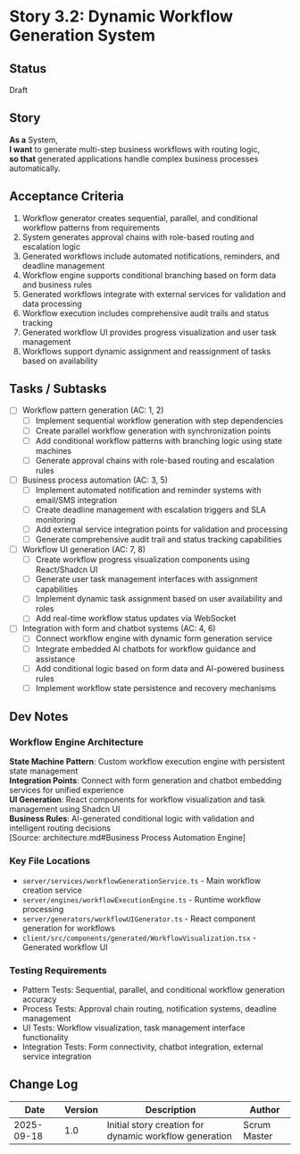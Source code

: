 # Story 3.2: Dynamic Workflow Generation System

## Status
Draft

## Story
**As a** System,  
**I want** to generate multi-step business workflows with routing logic,  
**so that** generated applications handle complex business processes automatically.

## Acceptance Criteria
1. Workflow generator creates sequential, parallel, and conditional workflow patterns from requirements
2. System generates approval chains with role-based routing and escalation logic
3. Generated workflows include automated notifications, reminders, and deadline management
4. Workflow engine supports conditional branching based on form data and business rules
5. Generated workflows integrate with external services for validation and data processing
6. Workflow execution includes comprehensive audit trails and status tracking
7. Generated workflow UI provides progress visualization and user task management
8. Workflows support dynamic assignment and reassignment of tasks based on availability

## Tasks / Subtasks
- [ ] Workflow pattern generation (AC: 1, 2)
  - [ ] Implement sequential workflow generation with step dependencies
  - [ ] Create parallel workflow generation with synchronization points
  - [ ] Add conditional workflow patterns with branching logic using state machines
  - [ ] Generate approval chains with role-based routing and escalation rules
- [ ] Business process automation (AC: 3, 5)
  - [ ] Implement automated notification and reminder systems with email/SMS integration
  - [ ] Create deadline management with escalation triggers and SLA monitoring
  - [ ] Add external service integration points for validation and processing
  - [ ] Generate comprehensive audit trail and status tracking capabilities
- [ ] Workflow UI generation (AC: 7, 8)
  - [ ] Create workflow progress visualization components using React/Shadcn UI
  - [ ] Generate user task management interfaces with assignment capabilities
  - [ ] Implement dynamic task assignment based on user availability and roles
  - [ ] Add real-time workflow status updates via WebSocket
- [ ] Integration with form and chatbot systems (AC: 4, 6)
  - [ ] Connect workflow engine with dynamic form generation service
  - [ ] Integrate embedded AI chatbots for workflow guidance and assistance
  - [ ] Add conditional logic based on form data and AI-powered business rules
  - [ ] Implement workflow state persistence and recovery mechanisms

## Dev Notes

### Workflow Engine Architecture
**State Machine Pattern**: Custom workflow execution engine with persistent state management  
**Integration Points**: Connect with form generation and chatbot embedding services for unified experience  
**UI Generation**: React components for workflow visualization and task management using Shadcn UI  
**Business Rules**: AI-generated conditional logic with validation and intelligent routing decisions  
[Source: architecture.md#Business Process Automation Engine]

### Key File Locations
- `server/services/workflowGenerationService.ts` - Main workflow creation service
- `server/engines/workflowExecutionEngine.ts` - Runtime workflow processing
- `server/generators/workflowUIGenerator.ts` - React component generation for workflows
- `client/src/components/generated/WorkflowVisualization.tsx` - Generated workflow UI

### Testing Requirements
- Pattern Tests: Sequential, parallel, and conditional workflow generation accuracy
- Process Tests: Approval chain routing, notification systems, deadline management  
- UI Tests: Workflow visualization, task management interface functionality
- Integration Tests: Form connectivity, chatbot integration, external service integration

## Change Log
| Date | Version | Description | Author |
|------|---------|-------------|---------|
| 2025-09-18 | 1.0 | Initial story creation for dynamic workflow generation | Scrum Master |